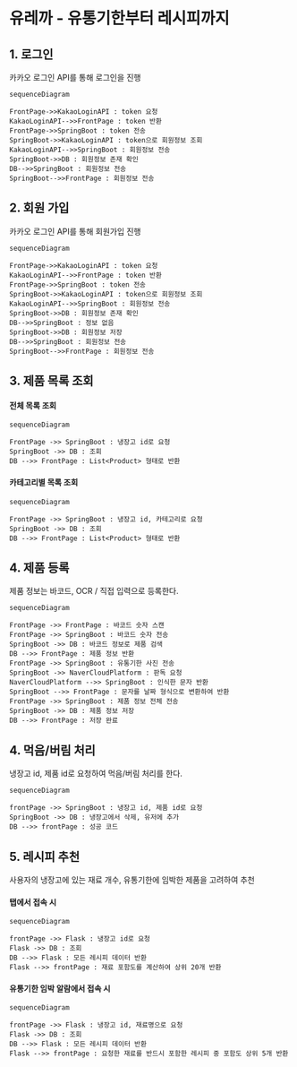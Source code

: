 # 유레까 - 유통기한부터 레시피까지



## 1. 로그인

카카오 로그인 API를 통해 로그인을 진행

```mermaid
sequenceDiagram

FrontPage->>KakaoLoginAPI : token 요청
KakaoLoginAPI-->>FrontPage : token 반환
FrontPage->>SpringBoot : token 전송
SpringBoot->>KakaoLoginAPI : token으로 회원정보 조회
KakaoLoginAPI-->>SpringBoot : 회원정보 전송
SpringBoot->>DB : 회원정보 존재 확인
DB-->>SpringBoot : 회원정보 전송
SpringBoot-->>FrontPage : 회원정보 전송

```



## 2. 회원 가입

카카오 로그인 API를 통해 회원가입 진행

```mermaid
sequenceDiagram

FrontPage->>KakaoLoginAPI : token 요청
KakaoLoginAPI-->>FrontPage : token 반환
FrontPage->>SpringBoot : token 전송
SpringBoot->>KakaoLoginAPI : token으로 회원정보 조회
KakaoLoginAPI-->>SpringBoot : 회원정보 전송
SpringBoot->>DB : 회원정보 존재 확인
DB-->>SpringBoot : 정보 없음
SpringBoot->>DB : 회원정보 저장
DB-->>SpringBoot : 회원정보 전송
SpringBoot-->>FrontPage : 회원정보 전송
```



## 3. 제품 목록 조회

#### 전체 목록 조회

```mermaid
sequenceDiagram

FrontPage ->> SpringBoot : 냉장고 id로 요청
SpringBoot ->> DB : 조회
DB -->> FrontPage : List<Product> 형태로 반환
```

#### 카테고리별 목록 조회

```mermaid
sequenceDiagram

FrontPage ->> SpringBoot : 냉장고 id, 카테고리로 요청
SpringBoot ->> DB : 조회
DB -->> FrontPage : List<Product> 형태로 반환
```



## 4. 제품 등록

제품 정보는 바코드, OCR / 직접 입력으로 등록한다.

```mermaid
sequenceDiagram

FrontPage ->> FrontPage : 바코드 숫자 스캔
FrontPage ->> SpringBoot : 바코드 숫자 전송
SpringBoot ->> DB : 바코드 정보로 제품 검색
DB -->> FrontPage : 제품 정보 반환
FrontPage ->> SpringBoot : 유통기한 사진 전송
SpringBoot ->> NaverCloudPlatform : 판독 요청
NaverCloudPlatform -->> SpringBoot : 인식한 문자 반환
SpringBoot -->> FrontPage : 문자를 날짜 형식으로 변환하여 반환
FrontPage ->> SpringBoot : 제품 정보 전체 전송
SpringBoot ->> DB : 제품 정보 저장
DB -->> FrontPage : 저장 완료
```



## 4. 먹음/버림 처리

냉장고 id, 제품 id로 요청하여 먹음/버림 처리를 한다.

```mermaid
sequenceDiagram

frontPage ->> SpringBoot : 냉장고 id, 제품 id로 요청
SpringBoot ->> DB : 냉장고에서 삭제, 유저에 추가
DB -->> frontPage : 성공 코드
```



## 5. 레시피 추천

사용자의 냉장고에 있는 재료 개수, 유통기한에 임박한 제품을 고려하여 추천

#### 탭에서 접속 시

```mermaid
sequenceDiagram

frontPage ->> Flask : 냉장고 id로 요청
Flask ->> DB : 조회
DB -->> Flask : 모든 레시피 데이터 반환
Flask -->> frontPage : 재료 포함도를 계산하여 상위 20개 반환
```

#### 유통기한 임박 알람에서 접속 시

```mermaid
sequenceDiagram

frontPage ->> Flask : 냉장고 id, 재료명으로 요청
Flask ->> DB : 조회
DB -->> Flask : 모든 레시피 데이터 반환
Flask -->> frontPage : 요청한 재료를 반드시 포함한 레시피 중 포함도 상위 5개 반환
```





